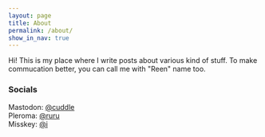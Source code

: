 ```yaml
---
layout: page
title: About
permalink: /about/
show_in_nav: true
---
```


Hi! This is my place where I write posts about various kind of stuff. To make commucation better, you can call me with "Reen" name too.

### Socials
Mastodon: [@cuddle](https://social.vivaldi.net/@cuddle)\
Pleroma: [@ruru](https://fedi.absturztau.be/ruru)\
Misskey: [@i](https://snug.moe/@i)